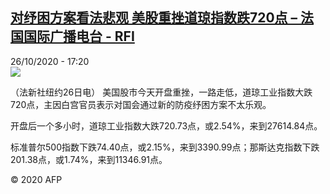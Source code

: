 <!--1603731310000-->
[对纾困方案看法悲观 美股重挫道琼指数跌720点 – 法国国际广播电台 - RFI](http://www.rfi.fr//cn/contenu/20201026-%E5%AF%B9%E7%BA%BE%E5%9B%B0%E6%96%B9%E6%A1%88%E7%9C%8B%E6%B3%95%E6%82%B2%E8%A7%82-%E7%BE%8E%E8%82%A1%E9%87%8D%E6%8C%AB%E9%81%93%E7%90%BC%E6%8C%87%E6%95%B0%E8%B7%8C720%E7%82%B9)
------

<div>26/10/2020 - 17:20</div><img src="https://s.rfi.fr/media/display/24d865d0-17aa-11eb-8f15-005056a98db9/w:310/p:16x9/eco0001b.201027002003.jpg"><div class="t-content__body u-clearfix"><p>（法新社纽约26日电）    美国股市今天开盘重挫，一路走低，道琼工业指数大跌720点，主因白宫官员表示对国会通过新的防疫纾困方案不太乐观。</p><p>    开盘后一个多小时，道琼工业指数大跌720.73点，或2.54%，来到27614.84点。</p><p>    标准普尔500指数下跌74.40点，或2.15%，来到3390.99点；那斯达克指数下跌201.38点，或1.74%，来到11346.91点。</p><p class="t-copyright">© 2020 AFP</p>        </div>
